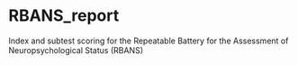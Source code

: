# RBANS_report
Index and subtest scoring for the Repeatable Battery for the Assessment of Neuropsychological Status (RBANS)
